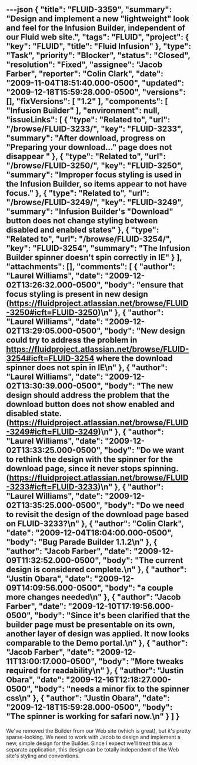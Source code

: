 ---json
{
  "title": "FLUID-3359",
  "summary": "Design and implement a new \"lightweight\" look and feel for the Infusion Builder, independent of our Fluid web site.",
  "tags": "FLUID",
  "project": {
    "key": "FLUID",
    "title": "Fluid Infusion"
  },
  "type": "Task",
  "priority": "Blocker",
  "status": "Closed",
  "resolution": "Fixed",
  "assignee": "Jacob Farber",
  "reporter": "Colin Clark",
  "date": "2009-11-04T18:51:40.000-0500",
  "updated": "2009-12-18T15:59:28.000-0500",
  "versions": [],
  "fixVersions": [
    "1.2"
  ],
  "components": [
    "Infusion Builder"
  ],
  "environment": null,
  "issueLinks": [
    {
      "type": "Related to",
      "url": "/browse/FLUID-3233/",
      "key": "FLUID-3233",
      "summary": "After download, progress on \"Preparing your download...\" page does not disappear  "
    },
    {
      "type": "Related to",
      "url": "/browse/FLUID-3250/",
      "key": "FLUID-3250",
      "summary": "Improper focus styling is used in the Infusion Builder, so items appear to not have focus."
    },
    {
      "type": "Related to",
      "url": "/browse/FLUID-3249/",
      "key": "FLUID-3249",
      "summary": "Infusion Builder's \"Download\" button does not change styling between disabled and enabled states"
    },
    {
      "type": "Related to",
      "url": "/browse/FLUID-3254/",
      "key": "FLUID-3254",
      "summary": "The Infusion Builder spinner doesn't spin correctly in IE"
    }
  ],
  "attachments": [],
  "comments": [
    {
      "author": "Laurel Williams",
      "date": "2009-12-02T13:26:32.000-0500",
      "body": "ensure that focus styling is present in new design (<https://fluidproject.atlassian.net/browse/FLUID-3250#icft=FLUID-3250>)\n"
    },
    {
      "author": "Laurel Williams",
      "date": "2009-12-02T13:29:05.000-0500",
      "body": "New design could try to address the problem in <https://fluidproject.atlassian.net/browse/FLUID-3254#icft=FLUID-3254> where the download spinner does not spin in IE\n"
    },
    {
      "author": "Laurel Williams",
      "date": "2009-12-02T13:30:39.000-0500",
      "body": "The new design should address the problem that the download button does not show enabled and disabled state. (<https://fluidproject.atlassian.net/browse/FLUID-3249#icft=FLUID-3249>)\n"
    },
    {
      "author": "Laurel Williams",
      "date": "2009-12-02T13:33:25.000-0500",
      "body": "Do we want to rethink the design with the spinner for the download page, since it never stops spinning. (<https://fluidproject.atlassian.net/browse/FLUID-3233#icft=FLUID-3233>)\n"
    },
    {
      "author": "Laurel Williams",
      "date": "2009-12-02T13:35:25.000-0500",
      "body": "Do we need to revisit the design of the download page based on FLUID-3233?\n"
    },
    {
      "author": "Colin Clark",
      "date": "2009-12-04T18:04:00.000-0500",
      "body": "Bug Parade Builder 1.1.2\n"
    },
    {
      "author": "Jacob Farber",
      "date": "2009-12-09T11:32:52.000-0500",
      "body": "The current design is considered complete.\n"
    },
    {
      "author": "Justin Obara",
      "date": "2009-12-09T14:09:56.000-0500",
      "body": "a couple more changes needed\n"
    },
    {
      "author": "Jacob Farber",
      "date": "2009-12-10T17:19:56.000-0500",
      "body": "Since it's been clarified that the builder page must be presentable on its own, another layer of design was applied. It now looks comparable to the Demo portal.\n"
    },
    {
      "author": "Jacob Farber",
      "date": "2009-12-11T13:00:17.000-0500",
      "body": "More tweaks required for readability\n"
    },
    {
      "author": "Justin Obara",
      "date": "2009-12-16T12:18:27.000-0500",
      "body": "needs a minor fix to the spinner css\n"
    },
    {
      "author": "Justin Obara",
      "date": "2009-12-18T15:59:28.000-0500",
      "body": "The spinner is working for safari now.\n"
    }
  ]
}
---
We've removed the Builder from our Web site (which is great), but it's pretty sparse-looking. We need to work with Jacob to design and implement a new, simple design for the Builder. Since I expect we'll treat this as a separate application, this design can be totally independent of the Web site's styling and conventions.

        